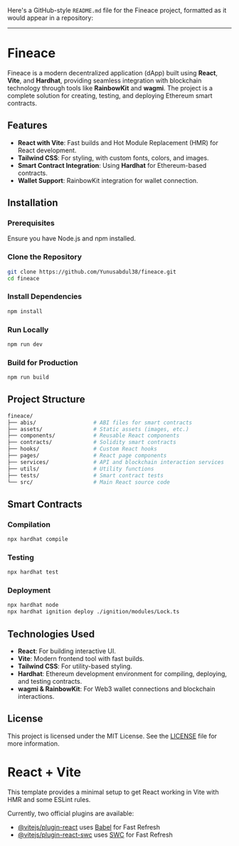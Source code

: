Here's a GitHub-style `README.md` file for the Fineace project, formatted as it would appear in a repository:

---

# Fineace

Fineace is a modern decentralized application (dApp) built using **React**, **Vite**, and **Hardhat**, providing seamless integration with blockchain technology through tools like **RainbowKit** and **wagmi**. The project is a complete solution for creating, testing, and deploying Ethereum smart contracts.

## Features

- **React with Vite**: Fast builds and Hot Module Replacement (HMR) for React development.
- **Tailwind CSS**: For styling, with custom fonts, colors, and images.
- **Smart Contract Integration**: Using **Hardhat** for Ethereum-based contracts.
- **Wallet Support**: RainbowKit integration for wallet connection.

## Installation

### Prerequisites

Ensure you have Node.js and npm installed.

### Clone the Repository

```bash
git clone https://github.com/Yunusabdul38/fineace.git
cd fineace
```

### Install Dependencies

```bash
npm install
```

### Run Locally

```bash
npm run dev
```

### Build for Production

```bash
npm run build
```

## Project Structure

```bash
fineace/
├── abis/                  # ABI files for smart contracts
├── assets/                # Static assets (images, etc.)
├── components/            # Reusable React components
├── contracts/             # Solidity smart contracts
├── hooks/                 # Custom React hooks
├── pages/                 # React page components
├── services/              # API and blockchain interaction services
├── utils/                 # Utility functions
├── tests/                 # Smart contract tests
└── src/                   # Main React source code
```

## Smart Contracts

### Compilation

```bash
npx hardhat compile
```

### Testing

```bash
npx hardhat test
```

### Deployment

```bash
npx hardhat node
npx hardhat ignition deploy ./ignition/modules/Lock.ts
```

## Technologies Used

- **React**: For building interactive UI.
- **Vite**: Modern frontend tool with fast builds.
- **Tailwind CSS**: For utility-based styling.
- **Hardhat**: Ethereum development environment for compiling, deploying, and testing contracts.
- **wagmi & RainbowKit**: For Web3 wallet connections and blockchain interactions.

## License

This project is licensed under the MIT License. See the [LICENSE](./LICENSE) file for more information.




# React + Vite

This template provides a minimal setup to get React working in Vite with HMR and some ESLint rules.

Currently, two official plugins are available:

- [@vitejs/plugin-react](https://github.com/vitejs/vite-plugin-react/blob/main/packages/plugin-react/README.md) uses [Babel](https://babeljs.io/) for Fast Refresh
- [@vitejs/plugin-react-swc](https://github.com/vitejs/vite-plugin-react-swc) uses [SWC](https://swc.rs/) for Fast Refresh
